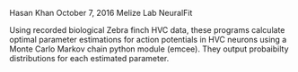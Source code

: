 Hasan Khan
October 7, 2016
Melize Lab
NeuralFit

Using recorded biological Zebra finch HVC data, these programs calculate optimal parameter estimations for action potentials in HVC neurons using a Monte Carlo Markov chain python module (emcee). They output probaibilty distributions for each estimated parameter. 
